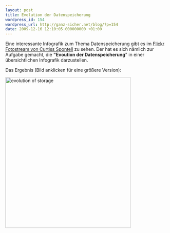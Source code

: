 ```yaml
---
layout: post
title: Evolution der Datenspeicherung
wordpress_id: 154
wordpress_url: http://ganz-sicher.net/blog/?p=154
date: 2009-12-16 12:10:05.000000000 +01:00
---
```

Eine interessante Infografik zum Thema Datenspeicherung gibt es im <a href="http://www.flickr.com/photos/7979419@N02/" target="_blank">Flickr Fotostream von Curtiss Spontell</a> zu sehen. Der hat es sich nämlich zur Aufgabe gemacht, die <strong>"Evoution der Datenspeicherung</strong>" in einer übersichtlichen Infografik darzustellen.

Das Ergebnis (Bild anklicken für eine größere Version):

<a href="http://www.flickr.com/photos/7979419@N02/4168425890/sizes/l/" target="_blank"><img class="borderimg" title="evolution of storage" src="{{site.baseurl}}/wp-content/uploads/evolution-of-storage.jpg" alt="evolution of storage" width="390" height="470" /></a>
